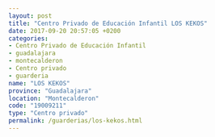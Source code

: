 ```yaml
---
layout: post
title: "Centro Privado de Educación Infantil LOS KEKOS"
date: 2017-09-20 20:57:05 +0200
categories:
- Centro Privado de Educación Infantil
- guadalajara
- montecalderon
- Centro privado
- guarderia
name: "LOS KEKOS"
province: "Guadalajara"
location: "Montecalderon"
code: "19009211"
type: "Centro privado"
permalink: /guarderias/los-kekos.html
---
```

